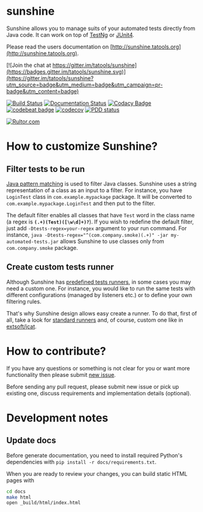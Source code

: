 sunshine
========
Sunshine allows you to manage suits of your automated tests directly from Java code. It can work
on top of [TestNg](https://testng.org/doc/index.html) or [JUnit4](https://junit.org/junit4/).

Please read the users documentation on [http://sunshine.tatools.org](http://sunshine.tatools.org).


[![Join the chat at https://gitter.im/tatools/sunshine](https://badges.gitter.im/tatools/sunshine.svg)](https://gitter.im/tatools/sunshine?utm_source=badge&utm_medium=badge&utm_campaign=pr-badge&utm_content=badge)

[![Build Status](https://travis-ci.org/tatools/sunshine.svg?branch=master)](https://travis-ci.org/tatools/sunshine)
[![Documentation Status](https://readthedocs.org/projects/sunshine/badge/?version=latest)](http://sunshine.tatools.org/en/latest/?badge=latest)
[![Codacy Badge](https://api.codacy.com/project/badge/Grade/b9ccdf7644db4658bb998eb3c8f0689b)](https://www.codacy.com/app/extsoft/sunshine?utm_source=github.com&amp;utm_medium=referral&amp;utm_content=tatools/sunshine&amp;utm_campaign=Badge_Grade)
[![codebeat badge](https://codebeat.co/badges/74ffce5e-e3be-45b7-9459-98d13f5f4d4e)](https://codebeat.co/projects/github-com-tatools-sunshine-master)
[![codecov](https://codecov.io/gh/tatools/sunshine/branch/master/graph/badge.svg)](https://codecov.io/gh/tatools/sunshine)
[![PDD status](http://www.0pdd.com/svg?name=tatools/sunshine)](http://www.0pdd.com/p?name=tatools/sunshine)

[![Rultor.com](http://www.rultor.com/b/tatools/sunshine)](http://www.rultor.com/p/tatools/sunshine)


How to customize Sunshine?
==========================
Filter tests to be run
----------------------
[Java pattern matching](https://docs.oracle.com/javase/8/docs/api/java/util/regex/Pattern.html) is used to filter
Java classes. Sunshine uses a string representation of a class as an input to a filter. For instance,
you have `LoginTest` class in `com.example.mypackage` package. It will be converted to `com.example.mypackage.LoginTest`
and then put to the filter.

The default filter enables all classes that have `Test` word in the class name
(a regex is **`(.+)(Test)([\w\d]+)?`**). If you wish to redefine the default filter, just add `-Dtests-regex=your-regex`
argument to your run command. For instance, `java -Dtests-regex="^(com.company.smoke)(.+)" -jar my-automated-tests.jar`
allows Sunshine to use classes only from `com.company.smoke` package.

Create custom tests runner
--------------------------
Although Sunshine has [predefined tests runners](#tests-runners), in some cases you may need a custom one. For instance, 
you would like to run the same tests with different configurations (managed by listeners etc.) or to define your own 
filtering rules.

That's why Sunshine design allows easy create a runner. To do that, first of all, take a look for 
[standard runners](#tests-runners) and, of course, custom one like in 
[extsoft/jcat](https://github.com/extsoft/jcat/commit/65558e95cb94a2c995ec67fa09bf501a740dcff4).

How to contribute?
==================
If you have any questions or something is not clear for you or want more functionality then please submit 
[new issue](https://github.com/tatools/sunshine/issues/new).

Before sending any pull request, please submit new issue or pick up existing one, discuss requirements and 
implementation details (optional).

Development notes
=================

Update docs
-----------
Before generate documentation, you need to install required Python's dependencies with `pip install -r docs/requirements.txt`.

When you are ready to review your changes, you can build static HTML pages with
```bash
cd docs
make html
open _build/html/index.html
```
